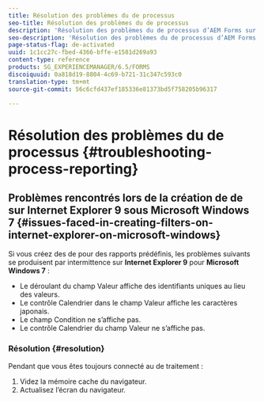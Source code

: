 ```yaml
---
title: Résolution des problèmes du de processus
seo-title: Résolution des problèmes du de processus
description: 'Résolution des problèmes du de processus d’AEM Forms sur JEE '
seo-description: 'Résolution des problèmes du de processus d’AEM Forms sur JEE '
page-status-flag: de-activated
uuid: 1c1cc27c-fbed-4366-bffe-e1581d269a93
content-type: reference
products: SG_EXPERIENCEMANAGER/6.5/FORMS
discoiquuid: 0a818d19-8804-4c69-b721-31c347c593c0
translation-type: tm+mt
source-git-commit: 56c6cfd437ef185336e81373bd5f758205b96317

---
```



# Résolution des problèmes du de processus {#troubleshooting-process-reporting}

## Problèmes rencontrés lors de la création de  de sur Internet Explorer 9 sous Microsoft Windows 7 {#issues-faced-in-creating-filters-on-internet-explorer-on-microsoft-windows}

Si vous créez des  de pour des rapports prédéfinis, les problèmes suivants se produisent par intermittence sur **Internet Explorer 9** pour **Microsoft Windows 7**   :

* Le déroulant du champ Valeur affiche des identifiants uniques au lieu des valeurs.
* Le contrôle Calendrier dans le champ Valeur affiche les caractères japonais.
* Le champ Condition ne s’affiche pas.
* Le contrôle Calendrier du champ Valeur ne s’affiche pas.

### Résolution {#resolution}

Pendant que vous êtes toujours connecté au  de traitement :

1. Videz la mémoire cache du navigateur.
1. Actualisez l’écran du navigateur.
